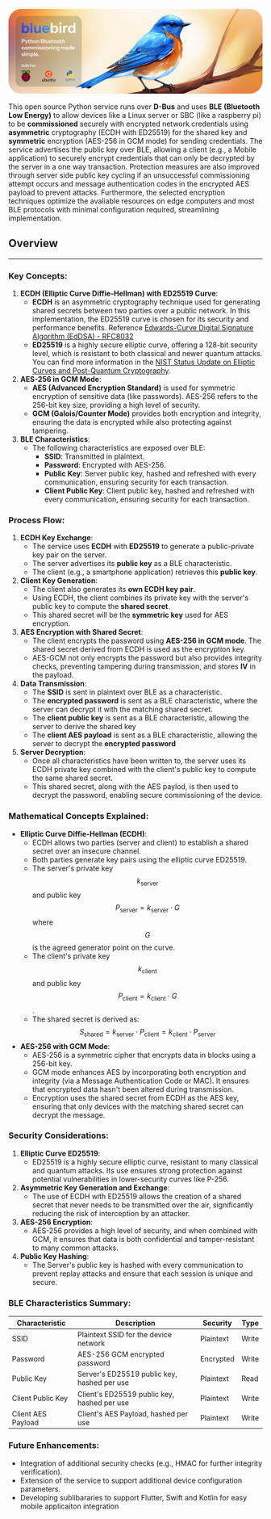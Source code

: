 ![bluebird open source BLE commissioning](images/bluebird.png)

This open source Python service runs over **D-Bus** and uses **BLE (Bluetooth Low Energy)** to allow devices like a Linux server or SBC (like a raspberry pi) to be **commissioned** securely with encrypted network credentials using **asymmetric** cryptography (ECDH with ED25519) for the shared key and **symmetric** encryption (AES-256 in GCM mode) for sending credentials. The service advertises the public key over BLE, allowing a client (e.g., a Mobile application) to securely encrypt credentials that can only be decrypted by the server in a one way transaction. Protection measures are also improved through server side public key cycling if an unsuccessful commissioning attempt occurs and message authentication codes in the encrypted AES payload to prevent attacks. Furthermore, the selected encryption techniques optimize the avaliable resources on edge computers and most BLE protocols with minimal configuration required, streamlining implementation.

## Overview
--------

### Key Concepts:

1.  **ECDH (Elliptic Curve Diffie-Hellman) with ED25519 Curve**:
    -   **ECDH** is an asymmetric cryptography technique used for generating shared secrets between two parties over a public network. In this implementation, the ED25519 curve is chosen for its security and performance benefits. Reference [Edwards-Curve Digital Signature Algorithm (EdDSA) - RFC8032][2]
    -   **ED25519** is a highly secure elliptic curve, offering a 128-bit security level, which is resistant to both classical and newer quantum attacks. You can find more information in the [NIST Status Update on Elliptic Curves and Post-Quantum Cryptography][1].
2.  **AES-256 in GCM Mode**:
    -   **AES (Advanced Encryption Standard)** is used for symmetric encryption of sensitive data (like passwords). AES-256 refers to the 256-bit key size, providing a high level of security.
    -   **GCM (Galois/Counter Mode)** provides both encryption and integrity, ensuring the data is encrypted while also protecting against tampering.
3.  **BLE Characteristics**:
    -   The following characteristics are exposed over BLE:
        -   **SSID**: Transmitted in plaintext.
        -   **Password**: Encrypted with AES-256.
        -   **Public Key**: Server public key, hashed and refreshed with every communication, ensuring security for each transaction.
        -   **Client Public Key**: Client public key, hashed and refreshed with every communication, ensuring security for each transaction.

### Process Flow:
1.  **ECDH Key Exchange**:
    -   The service uses **ECDH** with **ED25519** to generate a public-private key pair on the server.
    -   The server advertises its **public key** as a BLE characteristic.
    -   The client (e.g., a smartphone application) retrieves this **public key**.
2.  **Client Key Generation**:
    -   The client also generates its **own ECDH key pair**.
    -   Using ECDH, the client combines its private key with the server's public key to compute the **shared secret**.
    -   This shared secret will be the **symmetric key** used for AES encryption.
3.  **AES Encryption with Shared Secret**:
    -   The client encrypts the password using **AES-256 in GCM mode**. The shared secret derived from ECDH is used as the encryption key.
    -   AES-GCM not only encrypts the password but also provides integrity checks, preventing tampering during transmission, and stores **IV** in the payload.
4.  **Data Transmission**:
    -   The **SSID** is sent in plaintext over BLE as a characteristic.
    -   The **encrypted password** is sent as a BLE characteristic, where the server can decrypt it with the matching shared secret.
    -   The **client public key** is sent as a BLE characteristic, allowing the server to derive the shared key
    -   The **client AES payload** is sent as a BLE characteristic, allowing the server to decrypt the **encrypted password**
5.  **Server Decryption**:
    -   Once all characteristics have been written to, the server uses its ECDH private key combined with the client's public key to compute the same shared secret.
    -   This shared secret, along with the AES paylod, is then used to decrypt the password, enabling secure commissioning of the device.

### Mathematical Concepts Explained:
-   **Elliptic Curve Diffie-Hellman (ECDH)**:
    -   ECDH allows two parties (server and client) to establish a shared secret over an insecure channel.
    -   Both parties generate key pairs using the elliptic curve ED25519.
    -   The server's private key $$k_{\text{server}}$$ and public key $$P_{\text{server}} = k_{\text{server}} \cdot G$$ where $$G$$ is the agreed generator point on the curve.
    -   The client's private key $$k_{\text{client}}$$ and public key $$P_{\text{client}} = k_{\text{client}} \cdot G$$.
    -   The shared secret is derived as: $$S_{\text{shared}} = k_{\text{server}} \cdot P_{\text{client}} = k_{\text{client}} \cdot P_{\text{server}}$$
-   **AES-256 with GCM Mode**:
    -   AES-256 is a symmetric cipher that encrypts data in blocks using a 256-bit key.
    -   GCM mode enhances AES by incorporating both encryption and integrity (via a Message Authentication Code or MAC). It ensures that encrypted data hasn't been altered during transmission.
    -   Encryption uses the shared secret from ECDH as the AES key, ensuring that only devices with the matching shared secret can decrypt the message.

### Security Considerations:
1.  **Elliptic Curve ED25519**:
    -   ED25519 is a highly secure elliptic curve, resistant to many classical and quantum attacks. Its use ensures strong protection against potential vulnerabilities in lower-security curves like P-256.
2.  **Asymmetric Key Generation and Exchange**:
    -   The use of ECDH with ED25519 allows the creation of a shared secret that never needs to be transmitted over the air, significantly reducing the risk of interception by an attacker.
3.  **AES-256 Encryption**:
    -   AES-256 provides a high level of security, and when combined with GCM, it ensures that data is both confidential and tamper-resistant to many common attacks.
4.  **Public Key Hashing**:
    -   The Server's public key is hashed with every communication to prevent replay attacks and ensure that each session is unique and secure.

### BLE Characteristics Summary:

| Characteristic | Description | Security | Type |
| --- | --- | --- | --- |
| SSID | Plaintext SSID for the device network | Plaintext | Write |
| Password | AES-256 GCM encrypted password | Encrypted | Write |
| Public Key | Server's ED25519 public key, hashed per use | Plaintext | Read |
| Client Public Key | Client's ED25519 public key, hashed per use | Plaintext | Write |
| Client AES Payload | Client's AES Payload, hashed per use | Plaintext | Write |
### Future Enhancements:

-   Integration of additional security checks (e.g., HMAC for further integrity verification).
-   Extension of the service to support additional device configuration parameters.
-   Developing sublibararies to support Flutter, Swift and Kotlin for easy mobile applicaiton integration

[1]: https://csrc.nist.gov/CSRC/media/Presentations/NIST-Status-Update-on-Elliptic-Curves-and-Post-Qua/images-media/moody-dustin-threshold-crypto-workshop-March-2019.pdf
[2]: https://www.rfc-editor.org/rfc/rfc8032
